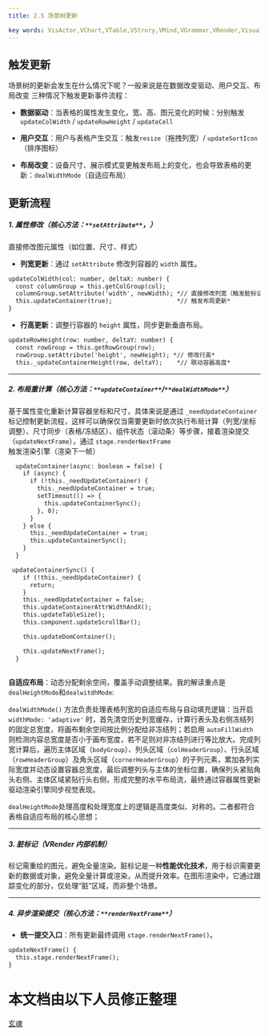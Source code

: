 ```yaml
---
title: 2.5 场景树更新    

key words: VisActor,VChart,VTable,VStrory,VMind,VGrammar,VRender,Visualization,Chart,Data,Table,Graph,Gis,LLM
---
```

## **触发更新**

场景树的更新会发生在什么情况下呢？一般来说是在数据改变驱动、用户交互、布局改变 三种情况下触发更新事件流程：    

*  **数据驱动**：当表格的属性发生变化，宽、高、图元变化的时候：分别触发`updateColWidth` / `updateRowHeight` / `updateCell`    

*  **用户交互**：用户与表格产生交互：触发`resize`（拖拽列宽）/ `updateSortIcon`（排序图标）    

*  **布局改变**：设备尺寸、展示模式变更触发布局上的变化，也会导致表格的更新：`dealWidthMode`（自适应布局）    

## 更新流程

##### **1. 属性修改（核心方法：**`**setAttribute**`**，）​**

直接修改图元属性（如位置、尺寸、样式）    

*  **列宽更新**：通过 `setAttribute` 修改列容器的 `width` 属性。    

```xml
updateColWidth(col: number, deltaX: number) {
  const columnGroup = this.getColGroup(col);
  columnGroup.setAttribute('width', newWidth); *// 直接修改列宽（触发脏标记）*
  this.updateContainer(true);                  *// 触发布局更新*
}    

```
*  **行高更新**：调整行容器的 `height` 属性，同步更新垂直布局。    

```xml
updateRowHeight(row: number, deltaY: number) {
  const rowGroup = this.getRowGroup(row);
  rowGroup.setAttribute('height', newHeight); *// 修改行高*
  this._updateContainerHeight(row, deltaY);    *// 联动容器高度*    

```
---
##### **2. 布局重计算（核心方法：**`**updateContainer**`**/**`**dealWidthMode**`**）​**

基于属性变化重新计算容器坐标和尺寸，具体来说是通过 `_needUpdateContainer` 标记控制更新流程，这样可以确保仅当需要更新时依次执行布局计算（列宽/坐标调整）、尺寸同步（表格/冻结区）、组件状态（滚动条）等步骤，接着渲染提交（`updateNextFrame`），通过 `stage.renderNextFrame` 触发渲染引擎（渲染下一帧）    

```xml
  updateContainer(async: boolean = false) {
    if (async) {
      if (!this._needUpdateContainer) {
        this._needUpdateContainer = true;
        setTimeout(() => {
          this.updateContainerSync();
        }, 0);
      }
    } else {
      this._needUpdateContainer = true;
      this.updateContainerSync();
    }
  }

 updateContainerSync() {
    if (!this._needUpdateContainer) {
      return;
    }
    this._needUpdateContainer = false;
    this.updateContainerAttrWidthAndX();
    this.updateTableSize();
    this.component.updateScrollBar();

    this.updateDomContainer();

    this.updateNextFrame();
  }
    

```
**自适应布局**：动态分配剩余空间，覆盖手动调整结果。我的解读重点是`dealHeightMode`和`dealwitdhMode`:    

`dealWidthMode()` 方法负责处理表格列宽的自适应布局与自动填充逻辑：当开启 `widthMode: 'adaptive'` 时，首先清空历史列宽缓存，计算行表头及右侧冻结列的固定总宽度，将画布剩余空间按比例分配给非冻结列；若启用 `autoFillWidth` 则检测内容总宽度是否小于画布宽度，若不足则对非冻结列进行等比放大。完成列宽计算后，遍历主体区域（`bodyGroup`）、列头区域（`colHeaderGroup`）、行头区域（`rowHeaderGroup`）及角头区域（`cornerHeaderGroup`）的子列元素，累加各列实际宽度并动态设置容器总宽度，最后调整列头与主体的坐标位置，确保列头紧贴角头右侧、主体区域紧贴行头右侧，形成完整的水平布局流，最终通过容器属性更新驱动渲染引擎同步视觉表现。    

`dealHeightMode`处理高度和处理宽度上的逻辑是高度类似、对称的。二者都符合表格自适应布局的核心思想；    

---
##### **3. 脏标记（VRender 内部机制）​**

标记需重绘的图元，避免全量渲染。脏标记是一种**性能优化技术**，用于标识需要更新的数据或对象，避免全量计算或渲染，从而提升效率。在图形渲染中，它通过跟踪变化的部分，仅处理“脏”区域，而非整个场景。    

---
##### **4. 异步渲染提交（核心方法：**`**renderNextFrame**`**）​**

*  **统一提交入口**：所有更新最终调用 `stage.renderNextFrame()`。    

```xml
updateNextFrame() {
  this.stage.renderNextFrame();
}    

```


 # 本文档由以下人员修正整理 
 [玄魂](https://github.com/xuanhun)